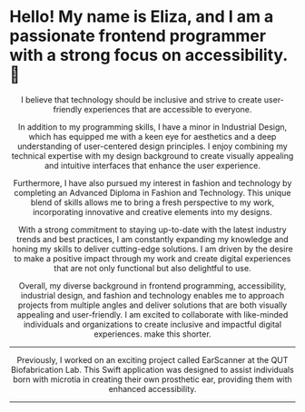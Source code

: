 
<h1 align="center"> <h1> Hello! My name is Eliza, and I am a passionate frontend programmer with a strong focus on accessibility. 👋 </h1>
  
<p align="center"> I believe that technology should be inclusive and strive to create user-friendly experiences that are accessible to everyone. </p>
  
<p align="center"> In addition to my programming skills, I have a minor in Industrial Design, which has equipped me with a keen eye for aesthetics and a deep understanding of user-centered design principles. I enjoy combining my technical expertise with my design background to create visually appealing and intuitive interfaces that enhance the user experience.

<p align="center"> Furthermore, I have also pursued my interest in fashion and technology by completing an Advanced Diploma in Fashion and Technology. This unique blend of skills allows me to bring a fresh perspective to my work, incorporating innovative and creative elements into my designs.

<p align="center"> With a strong commitment to staying up-to-date with the latest industry trends and best practices, I am constantly expanding my knowledge and honing my skills to deliver cutting-edge solutions. I am driven by the desire to make a positive impact through my work and create digital experiences that are not only functional but also delightful to use.

<p align="center">  Overall, my diverse background in frontend programming, accessibility, industrial design, and fashion and technology enables me to approach projects from multiple angles and deliver solutions that are both visually appealing and user-friendly. I am excited to collaborate with like-minded individuals and organizations to create inclusive and impactful digital experiences. make this shorter.</p>

__________________________________________

  <p align="center"> Previously, I worked on an exciting project called EarScanner at the QUT Biofabrication Lab. This Swift application was designed to assist individuals born with microtia in creating their own prosthetic ear, providing them with enhanced accessibility. </p>
  
_________________________________________

